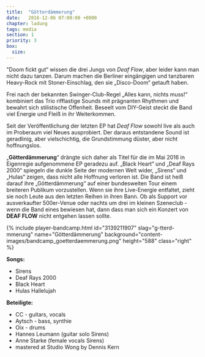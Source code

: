 ```yaml
---
title:  "Götterdämmerung"
date:   2016-12-06 07:00:00 +0000
chapter: ladung
tags: media
section: 1
priority: 3
box:
  size:
---
```


"Doom fickt gut“ wissen die drei Jungs von _Deaf Flow_, aber leider kann man nicht dazu tanzen. Darum machen die Berliner eingängigen und tanzbaren Heavy-Rock mit Stoner-Einschlag, den sie „Disco-Doom“ getauft haben.

Frei nach der bekannten Swinger-Club-Regel „Alles kann, nichts muss!“ kombiniert das Trio rifflastige Sounds mit prägnanten Rhythmen und bewahrt sich stilistische Offenheit. Beseelt vom DIY-Geist steckt die Band viel Energie und Fleiß in ihr Weiterkommen.

Seit der Veröffentlichung der letzten EP hat _Deaf Flow_ sowohl live als auch im Proberaum viel Neues ausprobiert. Der daraus entstandene Sound ist geradlinig, aber vielschichtig, die Grundstimmung düster, aber nicht hoffnungslos.

„**Götterdämmerung**“ drängte sich daher als Titel für die im Mai 2016 in Eigenregie aufgenommene EP geradezu auf. „Black Heart“ und „Deaf Rays 2000“ spiegeln die dunkle Seite der modernen Welt wider, „Sirens“ und „Hulas“ zeigen, dass nicht alle Hoffnung verloren ist. Die Band ist heiß darauf ihre „Götterdämmerung“ auf einer bundesweiten Tour einem breiteren Publikum vorzustellen. Wenn sie ihre Live-Energie entfaltet, zieht sie noch Leute aus den letzten Reihen in ihren Bann. Ob als Support vor ausverkaufter 500er-Venue oder nachts um drei im kleinen Szeneclub - wenn die Band eines bewiesen hat, dann dass man sich ein Konzert von **DEAF FLOW** nicht entgehen lassen sollte.

{% include player-bandcamp.html
  id="3139211907"
  slag="g-tterd-mmerung"
  name="Götterdämmerung"
  background="content-images/bandcamp_goetterdaemmerung.png"
  height="588"
  class="right" %}

**Songs:**
* Sirens
* Deaf Rays 2000
* Black Heart
* Hulas Hallelujah

**Beteiligte:**
* CC - guitars, vocals
* Aytsch - bass, synthie
* Oix - drums
* Hannes Leumann (guitar solo Sirens)
* Anne Starke (female vocals Sirens)
* mastered at Studio Wong by Dennis Kern
